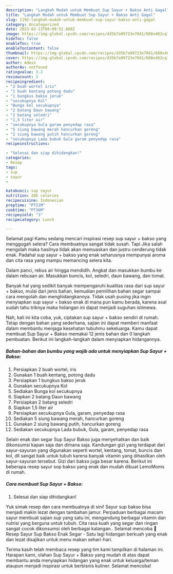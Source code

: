 ```yaml
---
description: "Langkah Mudah untuk Membuat Sup Sayur + Bakso Anti Gagal"
title: "Langkah Mudah untuk Membuat Sup Sayur + Bakso Anti Gagal"
slug: 2192-langkah-mudah-untuk-membuat-sup-sayur-bakso-anti-gagal
category: Uncategorized
date: 2023-02-13T08:09:51.688Z
image: https://img-global.cpcdn.com/recipes/d35b7a99723e7041/680x482cq70/sup-sayur-bakso-foto-resep-utama.jpg
hideToc: false
enableToc: true
enableTocContent: false
thumbnail: https://img-global.cpcdn.com/recipes/d35b7a99723e7041/680x482cq70/sup-sayur-bakso-foto-resep-utama.jpg
cover: https://img-global.cpcdn.com/recipes/d35b7a99723e7041/680x482cq70/sup-sayur-bakso-foto-resep-utama.jpg
author: Admin
authorAv: notfound
ratingvalue: 3.2
reviewcount: 3
recipeingredient:
- "2 buah wortel iris"
- "1 buah kentang potong dadu"
- "1 bungkus bakso jeruk"
- "secukupnya Kol"
- "Bunga kol secukupnya"
- "2 batang Daun bawang"
- "2 batang seledri"
- "1,5 liter air"
- "secukupnya Gula garam penyedap rasa"
- "5 siung bawang merah hancurkan goreng"
- "2 siung bawang putih hancurkan goreng"
- "secukupnya Lada bubuk Gula garam penyedap rasa"
recipeinstructions:

- "Selesai dan siap dihidangkan!"
categories:
- Resep
tags:
- sup
- sayur
- 

katakunci: sup sayur  
nutrition: 285 calories
recipecuisine: Indonesian
preptime: "PT21M"
cooktime: "PT36M"
recipeyield: "3"
recipecategory: Lunch

---
```



Selamat pagi Kamu sedang mencari inspirasi resep sup sayur + bakso yang menggugah selera? Cara membuatnya sangat tidak susah. Tapi Jika salah mengolah maka hasilnya tidak akan memuaskan dan justru cenderung tidak enak. Padahal sup sayur + bakso yang enak seharusnya mempunyai aroma dan cita rasa yang mampu memancing selera kita.


Dalam panci, rebus air hingga mendidih. Angkat dan masukkan bumbu ke dalam rebusan air. Masukkan buncis, kol, seledri, daun bawang, dan tomat.

Banyak hal yang sedikit banyak mempengaruhi kualitas rasa dari sup sayur + bakso, mulai dari jenis bahan, kemudian pemilihan bahan segar sampai cara mengolah dan menghidangkannya. Tidak usah pusing jika ingin menyiapkan sup sayur + bakso enak di mana pun kamu berada, karena asal sudah tahu triknya maka hidangan ini dapat menjadi suguhan istimewa.


Nah, kali ini kita coba, yuk, ciptakan sup sayur + bakso sendiri di rumah. Tetap dengan bahan yang sederhana, sajian ini dapat memberi manfaat dalam membantu menjaga kesehatan tubuhmu sekeluarga. Kamu dapat membuat Sup Sayur + Bakso memakai 12 jenis bahan dan 0 langkah pembuatan. Berikut ini langkah-langkah dalam menyiapkan hidangannya.

<!--inarticleads1-->

##### Bahan-bahan dan bumbu yang wajib ada untuk menyiapkan Sup Sayur + Bakso:

1. Persiapkan 2 buah wortel, iris
1. Gunakan 1 buah kentang, potong dadu
1. Persiapkan 1 bungkus bakso jeruk
1. Gunakan secukupnya Kol
1. Sediakan Bunga kol secukupnya
1. Siapkan 2 batang Daun bawang
1. Persiapkan 2 batang seledri
1. Siapkan 1,5 liter air
1. Persiapkan secukupnya Gula, garam, penyedap rasa
1. Sediakan 5 siung bawang merah, hancurkan goreng
1. Gunakan 2 siung bawang putih, hancurkan goreng
1. Sediakan secukupnya Lada bubuk, Gula, garam, penyedap rasa


Selain enak dan segar Sup Sayur Bakso juga menyehatkan dan baik dikonsumsi kapan saja dan dimana saja. Kandungan gizi yang terdapat dari sayur-sayuran yang digunakan seperti wortel, kentang, tomat, buncis dan kol, dll sangat baik untuk tubuh karena banyak vitamin yang dihasilkan oleh sayur-sayuran tersebut. Gizi dari bakso juga besar karena. Berikut ini beberapa resep sayur sop bakso yang enak dan mudah dibuat LemoMoms di rumah. 

<!--inarticleads2-->

##### Cara membuat Sup Sayur + Bakso:


1. Selesai dan siap dihidangkan!

Yuk simak resep dan cara membuatnya di sini! Sayur sup bakso bisa menjadi makin lezat dengan tambahan jamur. Perpaduan berbagai macam sayur membuat sajian sup yang satu ini, mengandung berbagai vitamin dan nutrisi yang berguna untuk tubuh. Cita rasa kuah yang segar dan ringan sangat cocok dikonsumsi oleh berbagai kalangan.. Selamat mencoba 🙂 Resep Sayur Sup Bakso Enak Segar - Satu lagi hidangan berkuah yang enak dan lezat disajikan untuk menu makan sehari-hari. 

Terima kasih telah membaca resep yang tim kami tampilkan di halaman ini. Harapan kami, olahan Sup Sayur + Bakso yang mudah di atas dapat membantu anda menyiapkan hidangan yang enak untuk keluarga/teman ataupun menjadi inspirasi untuk berbisnis kuliner. Selamat mencoba!
